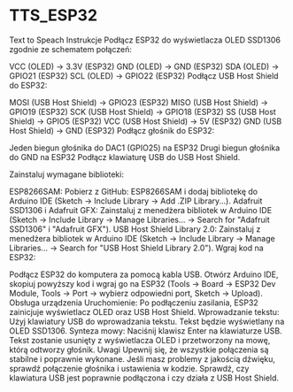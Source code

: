 # TTS_ESP32
Text to Speach
Instrukcje
Podłącz ESP32 do wyświetlacza OLED SSD1306 zgodnie ze schematem połączeń:

VCC (OLED) -> 3.3V (ESP32)
GND (OLED) -> GND (ESP32)
SDA (OLED) -> GPIO21 (ESP32)
SCL (OLED) -> GPIO22 (ESP32)
Podłącz USB Host Shield do ESP32:

MOSI (USB Host Shield) -> GPIO23 (ESP32)
MISO (USB Host Shield) -> GPIO19 (ESP32)
SCK (USB Host Shield) -> GPIO18 (ESP32)
SS (USB Host Shield) -> GPIO5 (ESP32)
VCC (USB Host Shield) -> 5V (ESP32)
GND (USB Host Shield) -> GND (ESP32)
Podłącz głośnik do ESP32:

Jeden biegun głośnika do DAC1 (GPIO25) na ESP32
Drugi biegun głośnika do GND na ESP32
Podłącz klawiaturę USB do USB Host Shield.

Zainstaluj wymagane biblioteki:

ESP8266SAM: Pobierz z GitHub: ESP8266SAM i dodaj bibliotekę do Arduino IDE (Sketch -> Include Library -> Add .ZIP Library...).
Adafruit SSD1306 i Adafruit GFX: Zainstaluj z menedżera bibliotek w Arduino IDE (Sketch -> Include Library -> Manage Libraries... -> Search for "Adafruit SSD1306" i "Adafruit GFX").
USB Host Shield Library 2.0: Zainstaluj z menedżera bibliotek w Arduino IDE (Sketch -> Include Library -> Manage Libraries... -> Search for "USB Host Shield Library 2.0").
Wgraj kod na ESP32:

Podłącz ESP32 do komputera za pomocą kabla USB.
Otwórz Arduino IDE, skopiuj powyższy kod i wgraj go na ESP32 (Tools -> Board -> ESP32 Dev Module, Tools -> Port -> wybierz odpowiedni port, Sketch -> Upload).
Obsługa urządzenia
Uruchomienie: Po podłączeniu zasilania, ESP32 zainicjuje wyświetlacz OLED oraz USB Host Shield.
Wprowadzanie tekstu: Użyj klawiatury USB do wprowadzania tekstu. Tekst będzie wyświetlany na OLED SSD1306.
Synteza mowy: Naciśnij klawisz Enter na klawiaturze USB. Tekst zostanie usunięty z wyświetlacza OLED i przetworzony na mowę, którą odtworzy głośnik.
Uwagi
Upewnij się, że wszystkie połączenia są stabilne i poprawnie wykonane.
Jeśli masz problemy z jakością dźwięku, sprawdź połączenie głośnika i ustawienia w kodzie.
Sprawdź, czy klawiatura USB jest poprawnie podłączona i czy działa z USB Host Shield.
